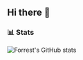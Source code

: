## Hi there 👋

<!--
**binkowskidawid/binkowskidawid** is a ✨ _special_ ✨ repository because its `README.md` (this file) appears on your GitHub profile.

Here are some ideas to get you started:

- 🔭 I’m currently working on ...
- 🌱 I’m currently learning ...
- 👯 I’m looking to collaborate on ...
- 🤔 I’m looking for help with ...
- 💬 Ask me about ...
- 📫 How to reach me: ...
- 😄 Pronouns: ...
- ⚡ Fun fact: ...
-->

### 📊 Stats

![Forrest's GitHub stats](https://github-readme-stats.vercel.app/api?username=binkowskidawid&show_icons=true&theme=gruvbox)
